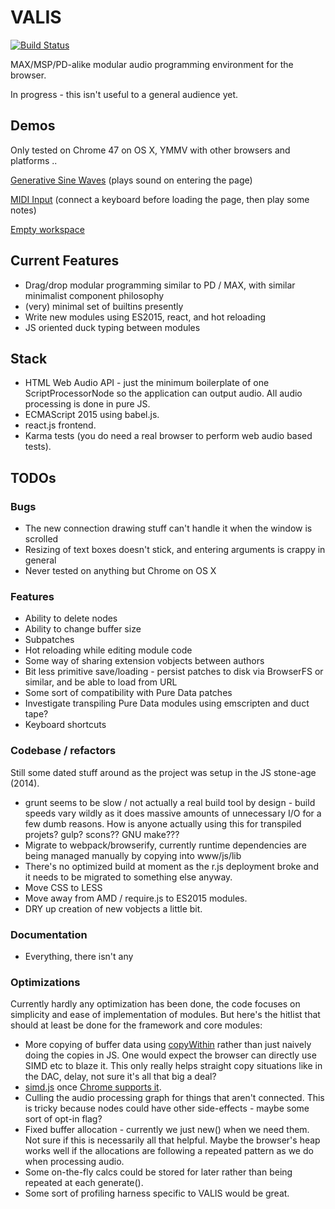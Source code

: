 # VALIS

[![Build Status](https://travis-ci.org/novocaine/valis.svg?branch=master)](https://travis-ci.org/novocaine/valis)

MAX/MSP/PD-alike modular audio programming environment for the browser. 

In progress - this isn't useful to a general audience yet.

## Demos

Only tested on Chrome 47 on OS X, YMMV with other browsers and platforms ..

[Generative Sine Waves](http://novocaine.github.io/valis/?patch=https://raw.githubusercontent.com/novocaine/valis/master/demos/generative.json) (plays sound on entering the page)

[MIDI Input](http://novocaine.github.io/valis/?patch=https://raw.githubusercontent.com/novocaine/valis/master/demos/midi.json) (connect a keyboard before loading the page, then play some notes)

[Empty workspace](http://novocaine.github.io/valis)

## Current Features

* Drag/drop modular programming similar to PD / MAX, with similar minimalist
  component philosophy
* (very) minimal set of builtins presently
* Write new modules using ES2015, react, and hot reloading
* JS oriented duck typing between modules

## Stack

* HTML Web Audio API - just the minimum boilerplate of one ScriptProcessorNode
  so the application can output audio. All audio processing is done in pure JS.
* ECMAScript 2015 using babel.js.
* react.js frontend.
* Karma tests (you do need a real browser to perform web audio based tests).

## TODOs

### Bugs

* The new connection drawing stuff can't handle it when the window is scrolled
* Resizing of text boxes doesn't stick, and entering arguments is crappy in general
* Never tested on anything but Chrome on OS X

### Features 

* Ability to delete nodes
* Ability to change buffer size
* Subpatches
* Hot reloading while editing module code
* Some way of sharing extension vobjects between authors
* Bit less primitive save/loading - persist patches to disk via BrowserFS or similar, and be able to load from URL
* Some sort of compatibility with Pure Data patches
* Investigate transpiling Pure Data modules using emscripten and duct tape?
* Keyboard shortcuts

### Codebase / refactors

Still some dated stuff around as the project was setup in the JS stone-age (2014).

* grunt seems to be slow / not actually a real build tool by design - build speeds
  vary wildly as it does massive amounts of unnecessary I/O for a few dumb reasons.
  How is anyone actually using this for transpiled projets? gulp? scons?? GNU make???
* Migrate to webpack/browserify, currently runtime dependencies are being
  managed manually by copying into www/js/lib
* There's no optimized build at moment as the r.js deployment broke and it needs to be
  migrated to something else anyway.
* Move CSS to LESS
* Move away from AMD / require.js to ES2015 modules.
* DRY up creation of new vobjects a little bit.

### Documentation 

* Everything, there isn't any

### Optimizations

Currently hardly any optimization has been done, the code focuses on simplicity
and ease of implementation of modules. But here's the hitlist that should at
least be done for the framework and core modules:

* More copying of buffer data using [copyWithin](https://developer.mozilla.org/en-US/docs/Web/JavaScript/Reference/Global_Objects/TypedArray/copyWithin) rather than just naively doing the copies in JS. One would expect the browser can directly use SIMD etc to blaze it. This only really helps straight copy situations like in the DAC, delay, not sure it's all that big a deal?
* [simd.js](https://developer.mozilla.org/en-US/docs/Web/JavaScript/Reference/Global_Objects/SIMD) once [Chrome supports it](https://bugs.chromium.org/p/v8/issues/detail?id=4124).
* Culling the audio processing graph for things that aren't connected. This is
  tricky because nodes could have other side-effects - maybe some sort of
  opt-in flag?
* Fixed buffer allocation - currently we just new() when we need them. Not sure
  if this is necessarily all that helpful. Maybe the browser's heap works well if the
  allocations are following a repeated pattern as we do when processing audio.
* Some on-the-fly calcs could be stored for later rather than being repeated at
  each generate().
* Some sort of profiling harness specific to VALIS would be great.
